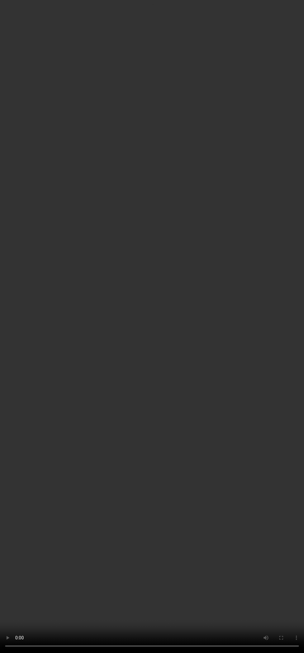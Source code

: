 ## What is Preference Ranking?

<video src="${PRIVATE_PR_VIDEO_3}" frameborder="0" allowfullscreen style="position: absolute; top: 0; left: 0; width: 100%; height: 100%; border: none; object-fit: cover;" controls="" controlslist="nodownload nofullscreen" style="width: 100%" />


With the growing use of Artificial Intelligence, Large Language Models have become increasingly important in powering chatbots, virtual assistants and other intelligent applications. While these models give impressive responses, it is crucial to consistently fine tune them through training and evaluation to maintain the quality, factuality, accuracy and relevance of outputs. This is where **Preference Ranking** becomes crucial.

Preference Ranking is a widely used method  to evaluate and compare multiple responses generated by LLMs. Responses are evaluated against a rubric and then ranked on a Likert Scale. It serves as a reward system where the model learns that responses ranked higher are good responses and it tunes itself to generate highly ranked responses in future interactions. The ranking is also followed by a justification which is backed by evidence borrowing from all the individual rubrics the response is evaluated against. This justification serves as ordered feedback that trains the model to make tailored adjustments. The model learns from detailed explanations and makes targeted changes performing better in complex output patterns.

<img height="350" width="700" src="${PRIVATE_IMAGE_INTRO_1}" />


<video src="${PRIVATE_PR_VIDEO_3}" frameborder="0" allowfullscreen style="position: absolute; top: 0; left: 0; width: 100%; height: 100%; border: none; object-fit: cover;" controls="" controlslist="nodownload nofullscreen" style="width: 100%" />

We’ll go through each of these steps in detail in the following modules and learn how to fine tune LLMs. Here's a quick quiz for you to catch up on things discussed till now:

<a href="https://app.soulhq.ai/" style="padding: 10px; background-color: #364BC9; color: white; text-decoration: none; border-radius: 5px;"> Take the Quiz </a>